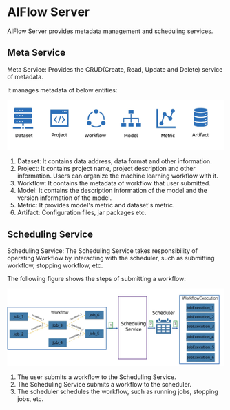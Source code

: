 # AIFlow Server
AIFlow Server provides metadata management and scheduling services.

## Meta Service

Meta Service: Provides the CRUD(Create, Read, Update and Delete) service of metadata.

It manages metadata of below entities:

![Alt text](../images/architecture/meta.png)

1. Dataset: It contains data address, data format and other information.
2. Project: It contains project name, project description and other information.
   Users can organize the machine learning workflow with it.
3. Workflow: It contains the metadata of workflow that user submitted.
4. Model: It contains the description information of the model and the version information of the model.
5. Metric: It provides model's metric and dataset's metric.
6. Artifact: Configuration files, jar packages etc.

## Scheduling Service

Scheduling Service: The Scheduling Service takes responsibility of operating Workflow by interacting with the scheduler, 
such as submitting workflow, stopping workflow, etc.

The following figure shows the steps of submitting a workflow:

![Alt text](../images/architecture/scheduling_service.png)

1. The user submits a workflow to the Scheduling Service.
2. The Scheduling Service submits a workflow to the scheduler.
3. The scheduler schedules the workflow, such as running jobs, stopping jobs, etc.